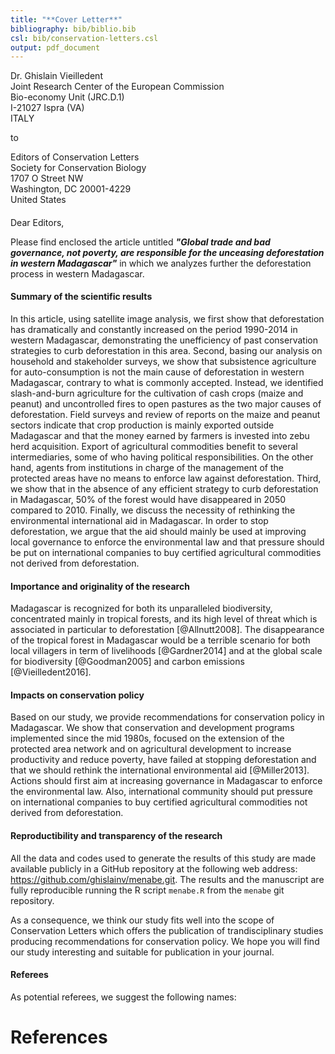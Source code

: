```yaml
---
title: "**Cover Letter**"
bibliography: bib/biblio.bib
csl: bib/conservation-letters.csl
output: pdf_document
---
```


Dr. Ghislain Vieilledent  
Joint Research Center of the European Commission   
Bio-economy Unit (JRC.D.1)  
I-21027 Ispra (VA)  
ITALY

to

Editors of Conservation Letters  
Society for Conservation Biology  
1707 O Street NW  
Washington, DC 20001-4229  
United States  

####

Dear Editors,

Please find enclosed the article untitled _**"Global trade and bad governance, not poverty, are responsible for the unceasing deforestation in western Madagascar"**_ in which we analyzes further the deforestation process in western Madagascar.

#### Summary of the scientific results

In this article, using satellite image analysis, we first show that deforestation has dramatically and constantly increased on the period 1990-2014 in western Madagascar, demonstrating the unefficiency of past conservation strategies to curb deforestation in this area. Second, basing our analysis on household and stakeholder surveys, we show that subsistence agriculture for auto-consumption is not the main cause of deforestation in western Madagascar, contrary to what is commonly accepted. Instead, we identified slash-and-burn agriculture for the cultivation of cash crops (maize and peanut) and uncontrolled fires to open pastures as the two major causes of deforestation. Field surveys and review of reports on the maize and peanut sectors indicate that crop production is mainly exported outside Madagascar and that the money earned by farmers is invested into zebu herd acquisition. Export of agricultural commodities benefit to several intermediaries, some of who having political responsibilities. On the other hand, agents from institutions in charge of the management of the protected areas have no means to enforce law against deforestation. Third, we show that in the absence of any efficient strategy to curb deforestation in Madagascar, 50% of the forest would have disappeared in 2050 compared to 2010. Finally, we discuss the necessity of rethinking the environmental international aid in Madagascar. In order to stop deforestation, we argue that the aid should mainly be used at improving local governance to enforce the environmental law and that pressure should be put on international companies to buy certified agricultural commodities not derived from deforestation. 

#### Importance and originality of the research

Madagascar is recognized for both its unparalleled biodiversity, concentrated mainly in tropical forests, and its high level of threat which is associated in particular to deforestation [@Allnutt2008]. The disappearance of the tropical forest in Madagascar would be a terrible scenario for both local villagers in term of livelihoods [@Gardner2014] and at the global scale for biodiversity [@Goodman2005] and carbon emissions [@Vieilledent2016].

#### Impacts on conservation policy

Based on our study, we provide recommendations for conservation policy in Madagascar. We show that conservation and development programs implemented since the mid 1980s, focused on the extension of the protected area network and on agricultural development to increase productivity and reduce poverty, have failed at stopping deforestation and that we should rethink the international environmental aid [@Miller2013]. Actions should first aim at increasing governance in Madagascar to enforce the environmental law. Also, international community should put pressure on international companies to buy certified agricultural commodities not derived from deforestation.

#### Reproductibility and transparency of the research

All the data and codes used to generate the results of this study are made available publicly in a GitHub repository at the following web address: https://github.com/ghislainv/menabe.git. The results and the manuscript are fully reproducible running the R script `menabe.R` from the `menabe` git repository.

As a consequence, we think our study fits well into the scope of Conservation Letters which offers the publication of trandisciplinary studies 
producing recommendations for conservation policy. We hope you will find our study interesting and suitable for publication in your journal.

#### Referees

As potential referees, we suggest the following names:



# References


